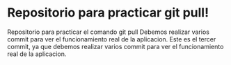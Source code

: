 # Repositorio para practicar git pull!
Repositorio para practicar el comando git pull
Debemos realizar varios commit para ver el funcionamiento real de la aplicacion.
Este es el tercer commit, ya que debemos realizar varios commit para ver el funcionamiento real de la aplicacion.
